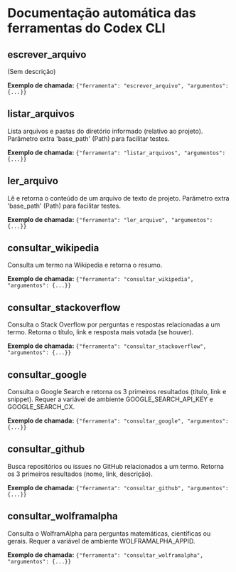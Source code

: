 # Documentação automática das ferramentas do Codex CLI

## escrever_arquivo

(Sem descrição)

**Exemplo de chamada:**
`{"ferramenta": "escrever_arquivo", "argumentos": {...}}`

## listar_arquivos

Lista arquivos e pastas do diretório informado (relativo ao projeto).
    Parâmetro extra 'base_path' (Path) para facilitar testes.

**Exemplo de chamada:**
`{"ferramenta": "listar_arquivos", "argumentos": {...}}`

## ler_arquivo

Lê e retorna o conteúdo de um arquivo de texto de projeto.
    Parâmetro extra 'base_path' (Path) para facilitar testes.

**Exemplo de chamada:**
`{"ferramenta": "ler_arquivo", "argumentos": {...}}`

## consultar_wikipedia

Consulta um termo na Wikipedia e retorna o resumo.

**Exemplo de chamada:**
`{"ferramenta": "consultar_wikipedia", "argumentos": {...}}`

## consultar_stackoverflow

Consulta o Stack Overflow por perguntas e respostas relacionadas a um termo.
    Retorna o título, link e resposta mais votada (se houver).

**Exemplo de chamada:**
`{"ferramenta": "consultar_stackoverflow", "argumentos": {...}}`

## consultar_google

Consulta o Google Search e retorna os 3 primeiros resultados (título, link e snippet).
    Requer a variável de ambiente GOOGLE_SEARCH_API_KEY e GOOGLE_SEARCH_CX.

**Exemplo de chamada:**
`{"ferramenta": "consultar_google", "argumentos": {...}}`

## consultar_github

Busca repositórios ou issues no GitHub relacionados a um termo.
    Retorna os 3 primeiros resultados (nome, link, descrição).

**Exemplo de chamada:**
`{"ferramenta": "consultar_github", "argumentos": {...}}`

## consultar_wolframalpha

Consulta o WolframAlpha para perguntas matemáticas, científicas ou gerais.
    Requer a variável de ambiente WOLFRAMALPHA_APPID.

**Exemplo de chamada:**
`{"ferramenta": "consultar_wolframalpha", "argumentos": {...}}`
